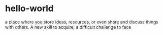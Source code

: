 # hello-world
a place where you store ideas, resources, or even share and discuss things with others.
A new skill to acquire, a difficult challenge to face
